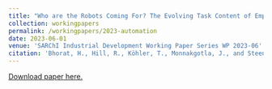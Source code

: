 ```yaml
---
title: "Who are the Robots Coming For? The Evolving Task Content of Employment in South Africa"
collection: workingpapers
permalink: /workingpapers/2023-automation
date: 2023-06-01
venue: 'SARChI Industrial Development Working Paper Series WP 2023-06'
citation: 'Bhorat, H., Hill, R., Köhler, T., Monnakgotla, J., and Steenkamp, F. (2023). Who are the Robots Coming For? The Evolving Task Content of Employment in South Africa. SARChI Industrial Development Working Paper Series WP 2023-06. SARChI Industrial Development, University of Johannesburg.'
---
```

[Download paper here.](https://www.uj.ac.za/wp-content/uploads/2021/10/sarchi-wp-2023-06-bhorat-et-al-may-2023.pdf)




